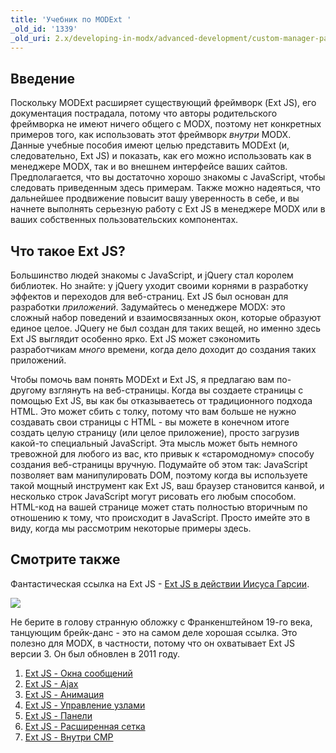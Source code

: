 ```yaml
---
title: 'Учебник по MODExt '
_old_id: '1339'
_old_uri: 2.x/developing-in-modx/advanced-development/custom-manager-pages/modext/modext-tutorials
---
```


## Введение

Поскольку MODExt расширяет существующий фреймворк (Ext JS), его документация пострадала, потому что авторы родительского фреймворка не имеют ничего общего с MODX, поэтому нет конкретных примеров того, как использовать этот фреймворк *внутри* MODX. Данные учебные пособия имеют целью представить MODExt (и, следовательно, Ext JS) и показать, как его можно использовать как в менеджере MODX, так и во внешнем интерфейсе ваших сайтов. Предполагается, что вы достаточно хорошо знакомы с JavaScript, чтобы следовать приведенным здесь примерам. Также можно надеяться, что дальнейшее продвижение повысит вашу уверенность в себе, и вы начнете выполнять серьезную работу с Ext JS в менеджере MODX или в ваших собственных пользовательских компонентах.

## Что такое Ext JS?

Большинство людей знакомы с  JavaScript, и jQuery стал королем библиотек. Но знайте: у jQuery уходит своими корнями в разработку эффектов и переходов для веб-страниц. Ext JS был основан для разработки *приложений*. Задумайтесь о менеджере MODX: это сложный набор поведений и взаимосвязанных окон, которые образуют единое целое. JQuery не был создан для таких вещей, но именно здесь Ext JS выглядит особенно ярко. Ext JS может сэкономить разработчикам *много* времени, когда дело доходит до создания таких приложений.

Чтобы помочь вам понять MODExt и Ext JS, я предлагаю вам по-другому взглянуть на веб-страницы. Когда вы создаете страницы с помощью Ext JS, вы как бы отказываетесь от традиционного подхода HTML. Это может сбить с толку, потому что вам больше не нужно создавать свои страницы с HTML - вы можете в конечном итоге создать целую страницу (или целое приложение), просто загрузив какой-то специальный JavaScript. Эта мысль может быть немного тревожной для любого из вас, кто привык к «старомодному» способу создания веб-страницы вручную. Подумайте об этом так: JavaScript позволяет вам манипулировать DOM, поэтому когда вы используете такой мощный инструмент как Ext JS, ваш браузер становится канвой, и несколько строк JavaScript могут рисовать его любым способом. HTML-код на вашей странице может стать полностью вторичным по отношению к тому, что происходит в JavaScript. Просто имейте это в виду, когда мы рассмотрим некоторые примеры здесь.

## Смотрите также

Фантастическая ссылка на Ext JS - [Ext JS в действии Иисуса Гарсии](http://www.amazon.com/Ext-JS-Action-Jesus-Garcia/dp/1935182110/ref=sr_1_1?ie=UTF8&qid=1370295075&sr=8-1&keywords=Ext+JS+in+Action).

![](/download/attachments/46137364/ext_js_cover.jpg?version=1&modificationDate=1370295179000)

Не берите в голову странную обложку с Франкенштейном 19-го века, танцующим брейк-данс - это на самом деле хорошая ссылка. Это полезно для MODX, в частности, потому что он охватывает Ext JS версии 3. Он был обновлен в 2011 году.

1. [Ext JS - Окна сообщений](extending-modx/custom-manager-pages/modext/modext-tutorials/1.-ext-js-tutorial-message-boxes)
2. [Ext JS - Ajax](extending-modx/custom-manager-pages/modext/modext-tutorials/2.-ext-js-tutorial-ajax-include)
3. [Ext JS - Анимация](extending-modx/custom-manager-pages/modext/modext-tutorials/3.-ext-js-tutorial-animation)
4. [Ext JS - Управление узлами](extending-modx/custom-manager-pages/modext/modext-tutorials/4.-ext-js-tutorial-manipulating-nodes)
5. [Ext JS - Панели](extending-modx/custom-manager-pages/modext/modext-tutorials/5.-ext-js-tutorial-panels)
6. [Ext JS - Расширенная сетка](extending-modx/custom-manager-pages/modext/modext-tutorials/7.-ext-js-tutoral-advanced-grid)
7. [Ext JS - Внутри CMP](extending-modx/custom-manager-pages/modext/modext-tutorials/8.-ext-js-tutorial-inside-a-cmp)
